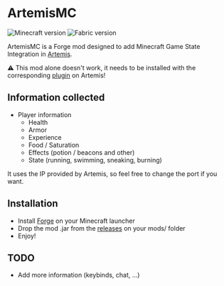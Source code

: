# ArtemisMC
![Minecraft version](https://img.shields.io/badge/MC%20version-1.20.1-green)
![Fabric version](https://img.shields.io/badge/Forge%20version-47.1.0-blue)

ArtemisMC is a Forge mod designed to add Minecraft Game State Integration in [Artemis](https://artemis-rgb.com/).

⚠️ This mod alone doesn't work, it needs to be installed with the corresponding [plugin](https://github.com/urfour/ArtemisMC-Plugin) on Artemis! 

## Information collected

- Player information
  - Health
  - Armor
  - Experience
  - Food / Saturation
  - Effects (potion / beacons and other)
  - State (running, swimming, sneaking, burning)

It uses the IP provided by Artemis, so feel free to change the port if you want.

## Installation

- Install [Forge](https://files.minecraftforge.net/net/minecraftforge/forge/) on your Minecraft launcher
- Drop the mod .jar from the [releases](https://github.com/urfour/ArtemisMC/releases) on your mods/ folder
- Enjoy!

## TODO
- Add more information (keybinds, chat, ...)
